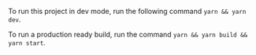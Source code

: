 
To run this project in dev mode, run the following command `yarn && yarn dev`.

To run a production ready build, run the command `yarn && yarn build && yarn start`.

